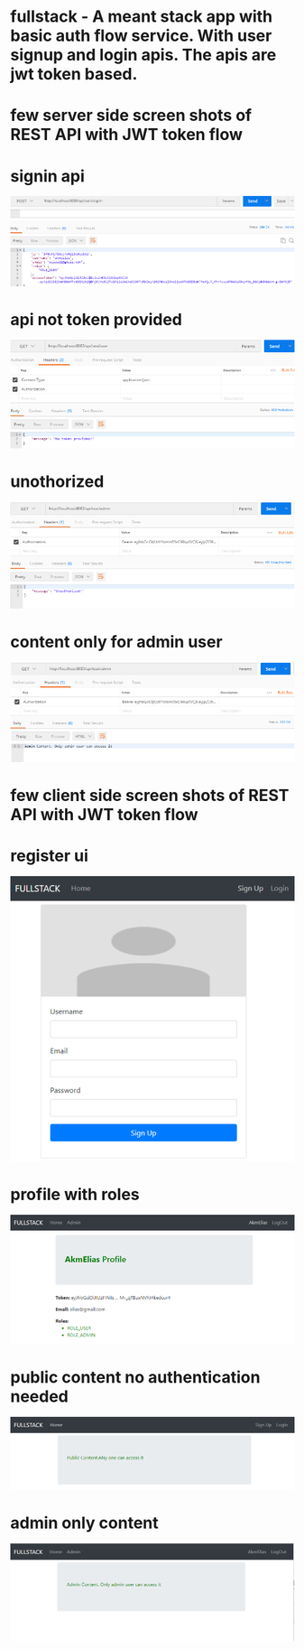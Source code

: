 # fullstack -  A meant stack app with basic auth flow service. With user signup and login apis. The apis are  jwt token based. 

# few server side screen shots of REST API with JWT token flow

# signin api 
![](images/api-signin.PNG)

# api not token provided
![](images/api-not-token-provided.PNG)

# unothorized 
![](images/api-unothorized.PNG)

# content only for admin user
![](images/api-admin.PNG)

# few client side screen shots of REST API with JWT token flow

# register ui
 ![](images/signup.PNG)
 
# profile with roles
![](images/profile.PNG)

# public content no authentication needed 
![](images/public.PNG)

# admin only content
![](images/admin.PNG)
